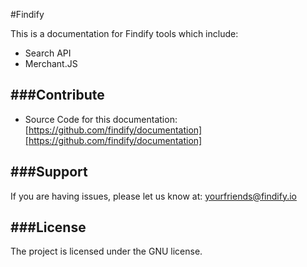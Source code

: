 #Findify

This is a documentation for Findify tools which include: 

- Search API
- Merchant.JS

###Contribute
----------

- Source Code for this documentation: [https://github.com/findify/documentation][https://github.com/findify/documentation]

###Support
-------

If you are having issues, please let us know at: yourfriends@findify.io

###License
-------

The project is licensed under the GNU license.